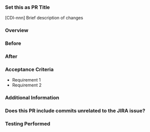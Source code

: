 ### Set this as PR Title
[CDI-nnn] Brief description of changes

### Overview
<!-- Provide a high-level summary of the changes -->

### Before
<!-- Describe the previous state/behavior -->

### After
<!-- Describe the new state/behavior and how it addresses the issue -->

### Acceptance Criteria
- Requirement 1
- Requirement 2

### Additional Information
### Does this PR include commits unrelated to the JIRA issue?
<!-- If yes, please explain why these changes are necessary -->

### Testing Performed
<!-- eg added unit tests, successfully ran data_processing_dag -->
